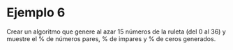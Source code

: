 # Ejemplo 6
Crear un algoritmo que genere al azar 15 números de la ruleta (del 0 al 36) y muestre el % de números pares, % de impares y % de ceros generados.